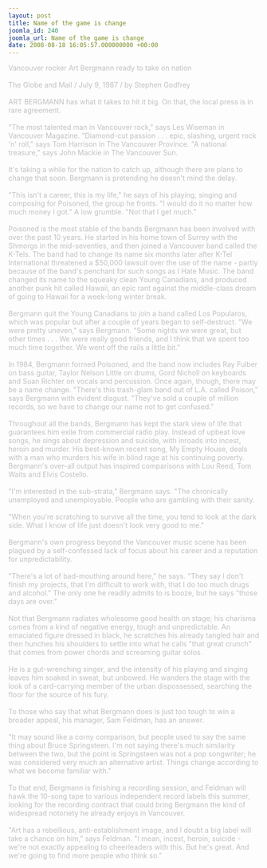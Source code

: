 ```yaml
---
layout: post
title: Name of the game is change
joomla_id: 240
joomla_url: Name of the game is change
date: 2008-08-18 16:05:57.000000000 +00:00
---
```

<span style="color: #c0c0c0">Vancouver rocker Art Bergmann ready to take on nation<br />
<br />
The Globe and Mail / July 9, 1987 / by Stephen Godfrey<br />
<br />
ART BERGMANN has what it takes to hit it big. On that, the local press is in rare agreement.<br />
<br />
&quot;The most talented man in Vancouver rock,&quot; says Les Wiseman in Vancouver Magazine. &quot;Diamond-cut passion . . . epic, slashing, urgent rock 'n' roll,&quot; says Tom Harrison in The Vancouver Province. &quot;A national treasure,&quot; says John Mackie in The Vancouver Sun.<br />
<br />
It's taking a while for the nation to catch up, although there are plans to change that soon. Bergmann is pretending he doesn't mind the delay.<br />
<br />
&quot;This isn't a career, this is my life,&quot; he says of his playing, singing and composing for Poisoned, the group he fronts. &quot;I would do it no matter how much money I got.&quot; A low grumble. &quot;Not that I get much.&quot;<br />
<br />
Poisoned is the most stable of the bands Bergmann has been involved with over the past 10 years. He started in his home town of Surrey with the Shmorgs in the mid-seventies, and then joined a Vancouver band called the K-Tels. The band had to change its name six months later after K-Tel International threatened a $50,000 lawsuit over the use of the name - partly because of the band's penchant for such songs as I Hate Music. The band changed its name to the squeaky clean Young Canadians, and produced another punk hit called Hawaii, an epic rant against the middle-class dream of going to Hawaii for a week-long winter break.<br />
<br />
Bergmann quit the Young Canadians to join a band called Los Popularos, which was popular but after a couple of years began to self-destruct. &quot;We were pretty uneven,&quot; says Bergmann. &quot;Some nights we were great, but other times . . . We were really good friends, and I think that we spent too much time together. We went off the rails a little bit.&quot;<br />
<br />
In 1984, Bergmann formed Poisoned, and the band now includes Ray Fulber on bass guitar, Taylor Nelson Little on drums, Gord Nicholl on keyboards and Suan Richter on vocals and percussion. Once again, though, there may be a name change. &quot;There's this trash-glam band out of L.A. called Poison,&quot; says Bergmann with evident disgust. &quot;They've sold a couple of million records, so we have to change our name not to get confused.&quot;<br />
<br />
Throughout all the bands, Bergmann has kept the stark view of life that guarantees him exile from commercial radio play. Instead of upbeat love songs, he sings about depression and suicide, with inroads into incest, heroin and murder. His best-known recent song, My Empty House, deals with a man who murders his wife in blind rage at his continuing poverty. Bergmann's over-all output has inspired comparisons with Lou Reed, Tom Waits and Elvis Costello.<br />
<br />
&quot;I'm interested in the sub-strata,&quot; Bergmann says. &quot;The chronically unemployed and unemployable. People who are gambling with their sanity.<br />
<br />
&quot;When you're scratching to survive all the time, you tend to look at the dark side. What I know of life just doesn't look very good to me.&quot;<br />
<br />
Bergmann's own progress beyond the Vancouver music scene has been plagued by a self-confessed lack of focus about his career and a reputation for unpredictability.<br />
<br />
&quot;There's a lot of bad-mouthing around here,&quot; he says. &quot;They say I don't finish my projects, that I'm difficult to work with, that I do too much drugs and alcohol.&quot; The only one he readily admits to is booze, but he says &quot;those days are over.&quot;<br />
<br />
Not that Bergmann radiates wholesome good health on stage; his charisma comes from a kind of negative energy, tough and unpredictable. An emaciated figure dressed in black, he scratches his already tangled hair and then hunches his shoulders to settle into what he calls &quot;that great crunch&quot; that comes from power chords and screaming guitar solos.<br />
<br />
He is a gut-wrenching singer, and the intensity of his playing and singing leaves him soaked in sweat, but unbowed. He wanders the stage with the look of a card-carrying member of the urban dispossessed, searching the floor for the source of his fury.<br />
<br />
To those who say that what Bergmann does is just too tough to win a broader appeal, his manager, Sam Feldman, has an answer.<br />
<br />
&quot;It may sound like a corny comparison, but people used to say the same thing about Bruce Springsteen. I'm not saying there's much similarity between the two, but the point is Springsteen was not a pop songwriter; he was considered very much an alternative artist. Things change according to what we become familiar with.&quot;<br />
<br />
To that end, Bergmann is finishing a recording session, and Feldman will hawk the 10-song tape to various independent record labels this summer, looking for the recording contract that could bring Bergmann the kind of widespread notoriety he already enjoys in Vancouver.<br />
<br />
&quot;Art has a rebellious, anti-establishment image, and I doubt a big label will take a chance on him,&quot; says Feldman. &quot;I mean, incest, heroin, suicide - we're not exactly appealing to cheerleaders with this. But he's great. And we're going to find more people who think so.&quot;<br />
</span>
<br />
